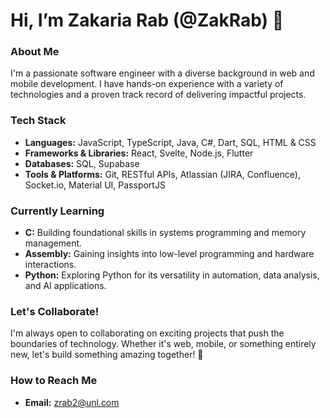 # Hi, I’m Zakaria Rab (@ZakRab) 👋

### About Me
I'm a passionate software engineer with a diverse background in web and mobile development. I have hands-on experience with a variety of technologies and a proven track record of delivering impactful projects.

### Tech Stack
- **Languages:** JavaScript, TypeScript, Java, C#, Dart, SQL, HTML & CSS
- **Frameworks & Libraries:** React, Svelte, Node.js, Flutter
- **Databases:** SQL, Supabase
- **Tools & Platforms:** Git, RESTful APIs, Atlassian (JIRA, Confluence), Socket.io, Material UI, PassportJS

### Currently Learning
- **C:** Building foundational skills in systems programming and memory management.
- **Assembly:** Gaining insights into low-level programming and hardware interactions.
- **Python:** Exploring Python for its versatility in automation, data analysis, and AI applications.

### Let's Collaborate!
I'm always open to collaborating on exciting projects that push the boundaries of technology. Whether it's web, mobile, or something entirely new, let's build something amazing together! 🚀

### How to Reach Me
- **Email:** [zrab2@unl.com](mailto:zrab2@unl.com)

<!---
ZakRab/ZakRab is a ✨ special ✨ repository because its `README.md` (this file) appears on your GitHub profile.
Click the Preview link to take a look at your changes.
--->

